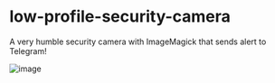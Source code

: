 # low-profile-security-camera
A very humble security camera with ImageMagick that sends alert to Telegram!

![image](https://user-images.githubusercontent.com/5191469/141652848-32494da5-412c-4cc9-9dc5-af5383eb7a7c.png)
